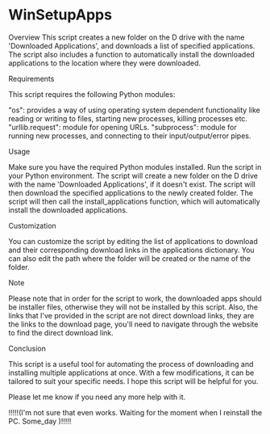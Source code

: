 # WinSetupApps
Overview
This script creates a new folder on the D drive with the name 'Downloaded Applications', and downloads a list of specified applications. The script also includes a function to automatically install the downloaded applications to the location where they were downloaded.

Requirements

This script requires the following Python modules:

"os": provides a way of using operating system dependent functionality like reading or writing to files, starting new processes, killing processes etc.
"urllib.request": module for opening URLs.
"subprocess": module for running new processes, and connecting to their input/output/error pipes.

Usage

Make sure you have the required Python modules installed.
Run the script in your Python environment.
The script will create a new folder on the D drive with the name 'Downloaded Applications', if it doesn't exist.
The script will then download the specified applications to the newly created folder.
The script will then call the install_applications function, which will automatically install the downloaded applications.

Customization

You can customize the script by editing the list of applications to download and their corresponding download links in the applications dictionary. You can also edit the path where the folder will be created or the name of the folder.

Note

Please note that in order for the script to work, the downloaded apps should be installer files, otherwise they will not be installed by this script. Also, the links that I've provided in the script are not direct download links, they are the links to the download page, you'll need to navigate through the website to find the direct download link.

Conclusion

This script is a useful tool for automating the process of downloading and installing multiple applications at once. With a few modifications, it can be tailored to suit your specific needs. I hope this script will be helpful for you.

Please let me know if you need any more help with it.

!!!!!(I'm not sure that even works. Waiting for the moment when I reinstall the PC. Some_day )!!!!!
